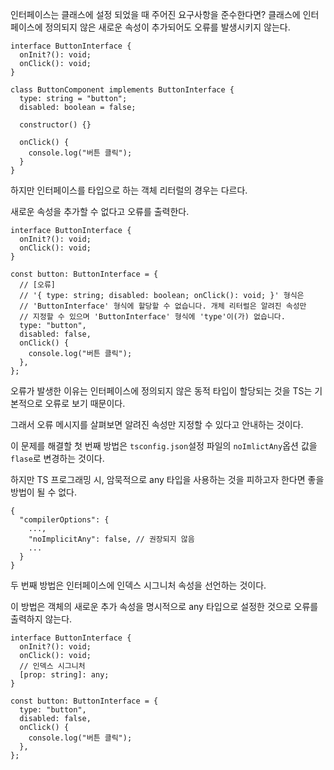 인터페이스는 클래스에 설정 되었을 때 주어진 요구사항을 준수한다면? 클래스에 인터페이스에 정의되지 않은 새로운 속성이 추가되어도 오류를 발생시키지 않는다.

```tsx
interface ButtonInterface {
  onInit?(): void;
  onClick(): void;
}

class ButtonComponent implements ButtonInterface {
  type: string = "button";
  disabled: boolean = false;

  constructor() {}

  onClick() {
    console.log("버튼 클릭");
  }
}
```

하지만 인터페이스를 타입으로 하는 객체 리터럴의 경우는 다르다.

새로운 속성을 추가할 수 없다고 오류를 출력한다.

```tsx
interface ButtonInterface {
  onInit?(): void;
  onClick(): void;
}

const button: ButtonInterface = {
  // [오류]
  // '{ type: string; disabled: boolean; onClick(): void; }' 형식은
  // 'ButtonInterface' 형식에 할당할 수 없습니다. 개체 리터럴은 알려진 속성만
  // 지정할 수 있으며 'ButtonInterface' 형식에 'type'이(가) 없습니다.
  type: "button",
  disabled: false,
  onClick() {
    console.log("버튼 클릭");
  },
};
```

오류가 발생한 이유는 인터페이스에 정의되지 않은 동적 타입이 할당되는 것을 TS는 기본적으로 오류로 보기 때문이다.

그래서 오류 메시지를 살펴보면 알려진 속성만 지정할 수 있다고 안내하는 것이다.

이 문제를 해결할 첫 번째 방법은 `tsconfig.json`설정 파일의 `noImlictAny`옵션 값을 `flase`로 변경하는 것이다.

하지만 TS 프로그래밍 시, 암묵적으로 any 타입을 사용하는 것을 피하고자 한다면 좋을 방법이 될 수 없다.

```tsx
{
  "compilerOptions": {
    ...,
    "noImplicitAny": false, // 권장되지 않음
    ...
  }
}
```

두 번째 방법은 인터페이스에 인덱스 시그니처 속성을 선언하는 것이다.

이 방법은 객체의 새로운 추가 속성을 명시적으로 any 타입으로 설정한 것으로 오류를 출력하지 않는다.

```tsx
interface ButtonInterface {
  onInit?(): void;
  onClick(): void;
  // 인덱스 시그니처
  [prop: string]: any;
}

const button: ButtonInterface = {
  type: "button",
  disabled: false,
  onClick() {
    console.log("버튼 클릭");
  },
};
```
